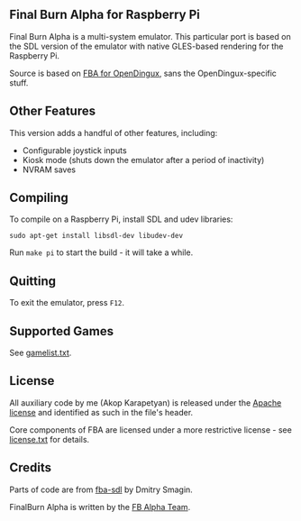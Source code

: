 Final Burn Alpha for Raspberry Pi
---------------------------------

Final Burn Alpha is a multi-system emulator. This particular port is
based on the SDL version of the emulator with native GLES-based
rendering for the Raspberry Pi.

Source is based on
[FBA for OpenDingux](https://github.com/dmitrysmagin/fba-sdl), sans the
OpenDingux-specific stuff.

Other Features
------------------------------

This version adds a handful of other features, including:

* Configurable joystick inputs
* Kiosk mode (shuts down the emulator after a period of inactivity)
* NVRAM saves

Compiling
---------

To compile on a Raspberry Pi, install SDL and udev libraries:

`sudo apt-get install libsdl-dev libudev-dev`

Run `make pi` to start the build - it will take a while.

Quitting
--------

To exit the emulator, press `F12`.

Supported Games
---------------

See [gamelist.txt](gamelist.txt).

License
-------

All auxiliary code by me (Akop Karapetyan) is released under the [Apache
license](http://www.apache.org/licenses/LICENSE-2.0) and identified as
such in the file's header.

Core components of FBA are licensed under a more restrictive license -
see [license.txt](src/license.txt) for details.

Credits
-------------

Parts of code are from [fba-sdl](https://github.com/dmitrysmagin/fba-sdl)
by Dmitry Smagin.

FinalBurn Alpha is written by the
[FB Alpha Team](http://www.barryharris.me.uk/).
